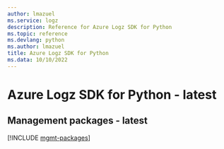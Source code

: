 ```yaml
---
author: lmazuel
ms.service: logz
description: Reference for Azure Logz SDK for Python
ms.topic: reference
ms.devlang: python
ms.author: lmazuel
title: Azure Logz SDK for Python
ms.data: 10/10/2022
---
```

# Azure Logz SDK for Python - latest

## Management packages - latest
[!INCLUDE [mgmt-packages](logz-mgmt-index.md)]